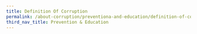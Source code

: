 ```yaml
---
title: Definition Of Corruption
permalink: /about-corruption/preventiona-and-education/definition-of-corruption/
third_nav_title: Prevention & Education
---
```

